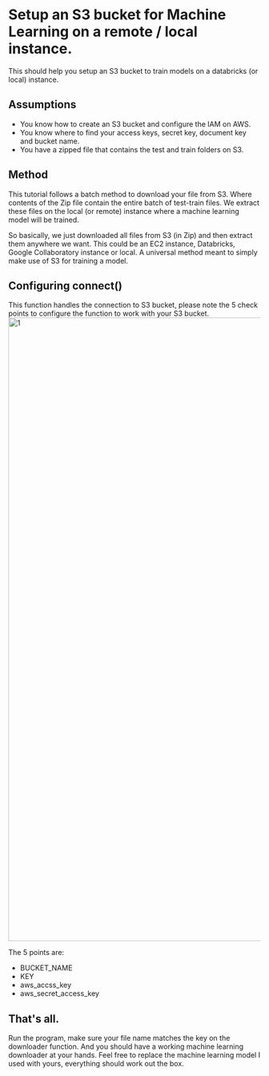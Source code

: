 # Setup an S3 bucket for Machine Learning on a remote / local instance.
This should help you setup an S3 bucket to train models on a databricks (or local) instance.

## Assumptions
- You know how to create an S3 bucket and configure the IAM on AWS.
- You know where to find your access keys, secret key, document key and bucket name.
- You have a zipped file that contains the test and train folders on S3.


## Method
This tutorial follows a batch method to download your file from S3. Where contents of the Zip file contain the entire batch of test-train files. We extract these files on the local (or remote) instance where a machine learning model will be trained. 

So basically, we just downloaded all files from S3 (in Zip) and then extract them anywhere we want. This could be an EC2 instance, Databricks, Google Collaboratory instance or local. A universal method meant to simply make use of S3 for training a model.

## Configuring connect()
This function handles the connection to S3 bucket, please note the 5 check points to configure the function to work with your S3 bucket.
<img width="1245" alt="1" src="https://user-images.githubusercontent.com/52534177/166829616-491d7cbb-2f10-49b9-9429-65d9226f1cba.png">

The 5 points are:
  - BUCKET_NAME
  - KEY
  - aws_accss_key
  - aws_secret_access_key

## That's all. 
Run the program, make sure your file name matches the key on the downloader function. And you should have a working machine learning downloader at your hands. Feel free to replace the machine learning model I used with yours, everything should work out the box.
